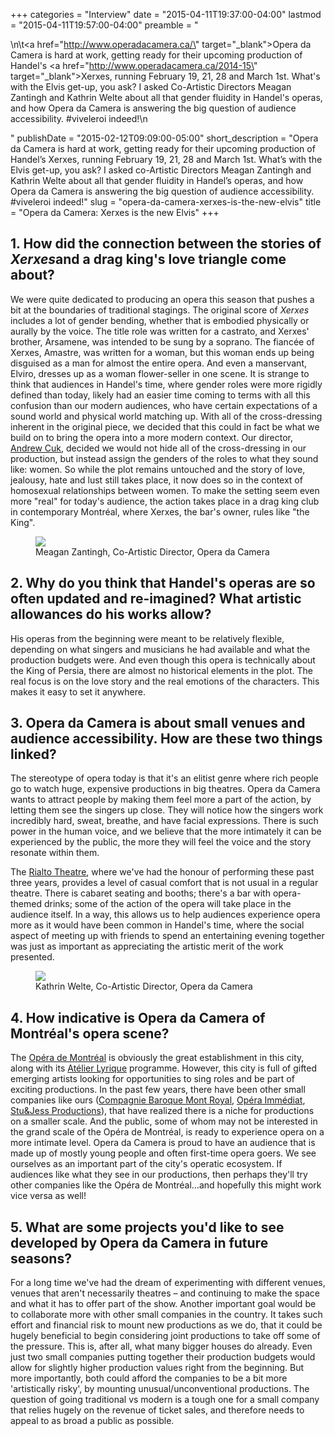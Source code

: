 +++
categories = "Interview"
date = "2015-04-11T19:37:00-04:00"
lastmod = "2015-04-11T19:57:00-04:00"
preamble = "<p>\n\t<a href=\"http://www.operadacamera.ca/\" target=\"_blank\">Opera da Camera</a> is hard at work, getting ready for their upcoming production of Handel's <a href=\"http://www.operadacamera.ca/2014-15\" target=\"_blank\">Xerxes</a>, running February 19, 21, 28 and March 1st. What's with the Elvis get-up, you ask? I asked Co-Artistic Directors Meagan Zantingh and Kathrin Welte about all that gender fluidity in Handel's operas, and how Opera da Camera is answering the big question of audience accessibility. #viveleroi indeed!\n</p>"
publishDate = "2015-02-12T09:09:00-05:00"
short_description = "Opera da Camera is hard at work, getting ready for their upcoming production of Handel’s Xerxes, running February 19, 21, 28 and March 1st. What’s with the Elvis get-up, you ask? I asked co-Artistic Directors Meagan Zantingh and Kathrin Welte about all that gender fluidity in Handel’s operas, and how Opera da Camera is answering the big question of audience accessibility. #viveleroi indeed!"
slug = "opera-da-camera-xerxes-is-the-new-elvis"
title = "Opera da Camera: Xerxes is the new Elvis"
+++

<h2>1. How did the connection between the stories of <em>Xerxes</em>and a drag king's love triangle come about?</h2>
<p>
	We were quite dedicated to producing an opera this season that pushes a bit at the boundaries of traditional stagings. The original score of <em>Xerxes</em> includes a lot of gender bending, whether that is embodied physically or aurally by the voice. The title role was written for a castrato, and Xerxes' brother, Arsamene, was intended to be sung by a soprano. The fiancée of Xerxes, Amastre, was written for a woman, but this woman ends up being disguised as a man for almost the entire opera. And even a manservant, Elviro, dresses up as a woman flower-seller in one scene. It is strange to think that audiences in Handel's time, where gender roles were more rigidly defined than today, likely had an easier time coming to terms with all this confusion than our modern audiences, who have certain expectations of a sound world and physical world matching up. With all of the cross-dressing inherent in the original piece, we decided that this could in fact be what we build on to bring the opera into a more modern context. Our director, <a href="http://www.canis-tempus.org/pages/Andy.htm" target="_blank">Andrew Cuk</a>, decided we would not hide all of the cross-dressing in our production, but instead assign the genders of the roles to what they sound like: women. So while the plot remains untouched and the story of love, jealousy, hate and lust still takes place, it now does so in the context of homosexual relationships between women. To make the setting seem even more "real" for today's audience, the action takes place in a drag king club in contemporary Montréal, where Xerxes, the bar's owner, rules like "the King".
</p>
<figure data-type="image"><a href="/webhook-uploads/1428795314366/Meagan-Zantingh-headshot.jpg"><img data-resize-src="http://lh3.googleusercontent.com/lpiwwxCkW97AGWPJCGTjbSsJWf326dbTS3wx2W8ixOJvqpmBeF3YrHRt8ccZR1MrQ3wLMjjFapvGRaw51CwJsRKua321qw" src="http://lh3.googleusercontent.com/lpiwwxCkW97AGWPJCGTjbSsJWf326dbTS3wx2W8ixOJvqpmBeF3YrHRt8ccZR1MrQ3wLMjjFapvGRaw51CwJsRKua321qw=s1200"></a><figcaption>Meagan Zantingh, Co-Artistic Director, Opera da Camera</figcaption></figure>
<h2>2. Why do you think that Handel's operas are so often updated and re-imagined? What artistic allowances do his works allow?</h2>
<p>
	His operas from the beginning were meant to be relatively flexible, depending on what singers and musicians he had available and what the production budgets were. And even though this opera is technically about the King of Persia, there are almost no historical elements in the plot. The real focus is on the love story and the real emotions of the characters. This makes it easy to set it anywhere.
</p>
<h2>3. Opera da Camera is about small venues and audience accessibility. How are these two things linked?</h2>
<p>
	The stereotype of opera today is that it's an elitist genre where rich people go to watch huge, expensive productions in big theatres. Opera da Camera wants to attract people by making them feel more a part of the action, by letting them see the singers up close. They will notice how the singers work incredibly hard, sweat, breathe, and have facial expressions. There is such power in the human voice, and we believe that the more intimately it can be experienced by the public, the more they will feel the voice and the story resonate within them.
</p>
<p>
	The <a href="http://www.theatrerialto.ca/en/home.html" target="_blank">Rialto Theatre</a>, where we've had the honour of performing these past three years, provides a level of casual comfort that is not usual in a regular theatre. There is cabaret seating and booths; there's a bar with opera-themed drinks; some of the action of the opera will take place in the audience itself. In a way, this allows us to help audiences experience opera more as it would have been common in Handel's time, where the social aspect of meeting up with friends to spend an entertaining evening together was just as important as appreciating the artistic merit of the work presented.
</p>
<figure data-type="image"><a href="/webhook-uploads/1428795364948/Kathrin-Welte-photo.jpg"><img data-resize-src="http://lh3.googleusercontent.com/w412gSPHZ22frF2xz9bb97xv7YZDc_Uqoh9JwC49ltSSPEWFBX3mSYeY6Kgu4IQLd6goesLVBjPEe6amcVERzQJeCPqw" src="http://lh3.googleusercontent.com/w412gSPHZ22frF2xz9bb97xv7YZDc_Uqoh9JwC49ltSSPEWFBX3mSYeY6Kgu4IQLd6goesLVBjPEe6amcVERzQJeCPqw=s1200"></a><figcaption>Kathrin Welte, Co-Artistic Director, Opera da Camera</figcaption></figure>
<h2>4. How indicative is Opera da Camera of Montréal's opera scene?</h2>
<p>
	The <a href="http://www.operademontreal.com/en" target="_blank">Opéra de Montréal</a> is obviously the great establishment in this city, along with its <a href="http://www.operademontreal.com/en/emerging-artists/atelier-lyrique" target="_blank">Atélier Lyrique</a> programme. However, this city is full of gifted emerging artists looking for opportunities to sing roles and be part of exciting productions. In the past few years, there have been other small companies like ours (<a href="https://cbmroyal.wordpress.com/" target="_blank">Compagnie Baroque Mont Royal</a>, <a href="http://www.opera-immediat.com/" target="_blank">Opéra Immédiat</a>, <a href="https://twitter.com/stuandjess" target="_blank">Stu&amp;Jess Productions</a>), that have realized there is a niche for productions on a smaller scale. And the public, some of whom may not be interested in the grand scale of the Opéra de Montréal, is ready to experience opera on a more intimate level. Opera da Camera is proud to have an audience that is made up of mostly young people and often first-time opera goers. We see ourselves as an important part of the city's operatic ecosystem. If audiences like what they see in our productions, then perhaps they'll try other companies like the Opéra de Montréal…and hopefully this might work vice versa as well!
</p>
<h2>5. What are some projects you'd like to see developed by Opera da Camera in future seasons?</h2>
<p>
	For a long time we've had the dream of experimenting with different venues, venues that aren't necessarily theatres – and continuing to make the space and what it has to offer part of the show. Another important goal would be to collaborate more with other small companies in the country. It takes such effort and financial risk to mount new productions as we do, that it could be hugely beneficial to begin considering joint productions to take off some of the pressure. This is, after all, what many bigger houses do already. Even just two small companies putting together their production budgets would allow for slightly higher production values right from the beginning. But more importantly, both could afford the companies to be a bit more 'artistically risky', by mounting unusual/unconventional productions. The question of going traditional vs modern is a tough one for a small company that relies hugely on the revenue of ticket sales, and therefore needs to appeal to as broad a public as possible.
</p>
